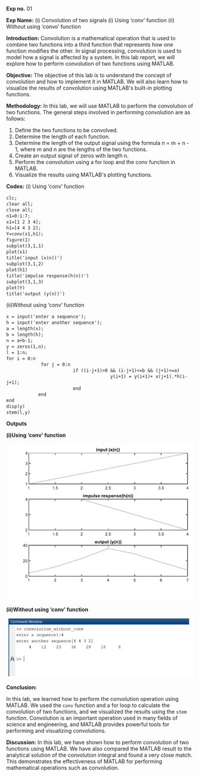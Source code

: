 **Exp no.** 01

**Exp Name:** (i) Convolution of two signals
(i) Using ‘conv’ function
(ii) Without using ‘convo’ function

**Introduction:**
 Convolution is a mathematical operation that is used to combine two functions into a third function that represents how one function modifies the other. In signal processing, convolution is used to model how a signal is affected by a system. In this lab report, we will explore how to perform convolution of two functions using MATLAB.
 
**Objective:** The objective of this lab is to understand the concept of convolution and how to implement it in MATLAB. We will also learn how to visualize the results of convolution using MATLAB's built-in plotting functions.

**Methodology:**
In this lab, we will use MATLAB to perform the convolution of two functions. The general steps involved in performing convolution are as follows:
1. Define the two functions to be convolved.
2. Determine the length of each function.
3. Determine the length of the output signal using the formula n = m + n - 1, where m and n are the lengths of the two functions.
4. Create an output signal of zeros with length n.
5. Perform the convolution using a for loop and the conv function in MATLAB.
6. Visualize the results using MATLAB's plotting functions.
 
**Codes:**
(i) Using ‘conv’ function

```
clc;
clear all;
close all;
n1=0:1:7;
x1=[1 2 3 4];
h1=[4 4 3 2];
Y=conv(x1,h1);
figure(1)
subplot(3,1,1)
plot(x1)
title('input (x(n))')
subplot(3,1,2)
plot(h1)
title('impulse response(h(n))')
subplot(3,1,3)
plot(Y)
title('output (y(n))')
```
(ii)Without using ‘conv’ function

```
x = input('enter a sequence');
h = input('enter another sequence');
a = length(x);
b = length(h);
n = a+b-1;                        
y = zeros(1,n);
l = 1:n;
for i = 0:n
             for j = 0:n
                         if ((i-j+1)>0 && (i-j+1)<=b && (j+1)<=a)
                                       y(i+1) = y(i+1)+ x(j+1).*h(i-j+1);
                         end
            end
end
disp(y)
stem(l,y)
```
**Outputs**

**(i)Using ‘conv’ function**

<img src= "./convo.png">

**(ii)Without using ‘conv’ function**

<img src= "./without_convo.png">



**Conclusion:**

In this lab, we learned how to perform the convolution operation using MATLAB. We used the `conv` function and a for loop to calculate the convolution of two functions, and we visualized the results using the `stem` function. Convolution is an important operation used in many fields of science and engineering, and MATLAB provides powerful tools for performing and visualizing convolutions.

**Discussion:**
In this lab, we have shown how to perform convolution of two functions using MATLAB. We have also compared the MATLAB result to the analytical solution of the convolution integral and found a very close match. This demonstrates the effectiveness of MATLAB for performing mathematical operations such as convolution.


